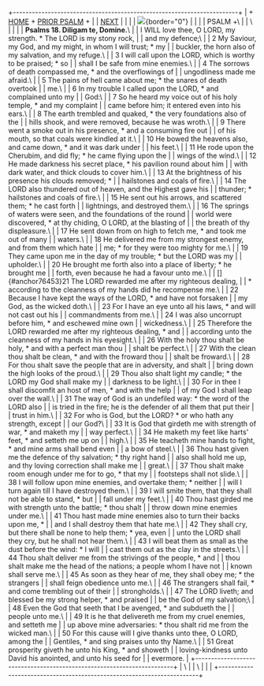 +-----------------------------------------------------------------------+
| \+ [HOME](../index.html) + [PRIOR PSALM](Ps17.html) +                 |
| [NEXT](Ps19.html)                                                     |
|                                                                       |
| ![](http://stats.superstats.com/b/ss/DAVIDMCMANNES/1){border="0"}     |
|                                                                       |
| PSALM +\                                                              |
| \                                                                     |
|                                                                       |
| **Psalms 18. Diligam te, Domine.**\                                   |
| I WILL love thee, O LORD, my strength. \* The LORD is my stony rock,  |
| and my defence;\                                                      |
| 2 My Saviour, my God, and my might, in whom I will trust; \* my       |
| buckler, the horn also of my salvation, and my refuge.\               |
| 3 I will call upon the LORD, which is worthy to be praised; \* so     |
| shall I be safe from mine enemies.\                                   |
| 4 The sorrows of death compassed me, \* and the overflowings of       |
| ungodliness made me afraid.\                                          |
| 5 The pains of hell came about me; \* the snares of death overtook    |
| me.\                                                                  |
| 6 In my trouble I called upon the LORD, \* and complained unto my     |
| God:\                                                                 |
| 7 So he heard my voice out of his holy temple, \* and my complaint    |
| came before him; it entered even into his ears.\                      |
| 8 The earth trembled and quaked, \* the very foundations also of the  |
| hills shook, and were removed, because he was wroth.\                 |
| 9 There went a smoke out in his presence, \* and a consuming fire out |
| of his mouth, so that coals were kindled at it.\                      |
| 10 He bowed the heavens also, and came down, \* and it was dark under |
| his feet.\                                                            |
| 11 He rode upon the Cherubim, and did fly; \* he came flying upon the |
| wings of the wind.\                                                   |
| 12 He made darkness his secret place, \* his pavilion round about him |
| with dark water, and thick clouds to cover him.\                      |
| 13 At the brightness of his presence his clouds removed; \*           |
| hailstones and coals of fire.\                                        |
| 14 The LORD also thundered out of heaven, and the Highest gave his    |
| thunder; \* hailstones and coals of fire.\                            |
| 15 He sent out his arrows, and scattered them; \* he cast forth       |
| lightnings, and destroyed them.\                                      |
| 16 The springs of waters were seen, and the foundations of the round  |
| world were discovered, \* at thy chiding, O LORD, at the blasting of  |
| the breath of thy displeasure.\                                       |
| 17 He sent down from on high to fetch me, \* and took me out of many  |
| waters.\                                                              |
| 18 He delivered me from my strongest enemy, and from them which hate  |
| me; \* for they were too mighty for me.\                              |
| 19 They came upon me in the day of my trouble; \* but the LORD was my |
| upholder.\                                                            |
| 20 He brought me forth also into a place of liberty; \* he brought me |
| forth, even because he had a favour unto me.\                         |
| []{#anchor76453}21 The LORD rewarded me after my righteous dealing,   |
| \* according to the cleanness of my hands did he recompense me.\      |
| 22 Because I have kept the ways of the LORD, \* and have not forsaken |
| my God, as the wicked doth.\                                          |
| 23 For I have an eye unto all his laws, \* and will not cast out his  |
| commandments from me.\                                                |
| 24 I was also uncorrupt before him, \* and eschewed mine own          |
| wickedness.\                                                          |
| 25 Therefore the LORD rewarded me after my righteous dealing, \* and  |
| according unto the cleanness of my hands in his eyesight.\            |
| 26 With the holy thou shalt be holy, \* and with a perfect man thou   |
| shalt be perfect.\                                                    |
| 27 With the clean thou shalt be clean, \* and with the froward thou   |
| shalt be froward.\                                                    |
| 28 For thou shalt save the people that are in adversity, and shalt    |
| bring down the high looks of the proud.\                              |
| 29 Thou also shalt light my candle; \* the LORD my God shall make my  |
| darkness to be light.\                                                |
| 30 For in thee I shall discomfit an host of men, \* and with the help |
| of my God I shall leap over the wall.\                                |
| 31 The way of God is an undefiled way: \* the word of the LORD also   |
| is tried in the fire; he is the defender of all them that put their   |
| trust in him.\                                                        |
| 32 For who is God, but the LORD? \* or who hath any strength, except  |
| our God?\                                                             |
| 33 It is God that girdeth me with strength of war, \* and maketh my   |
| way perfect.\                                                         |
| 34 He maketh my feet like harts\' feet, \* and setteth me up on       |
| high.\                                                                |
| 35 He teacheth mine hands to fight, \* and mine arms shall bend even  |
| a bow of steel.\                                                      |
| 36 Thou hast given me the defence of thy salvation; \* thy right hand |
| also shall hold me up, and thy loving correction shall make me        |
| great.\                                                               |
| 37 Thou shalt make room enough under me for to go, \* that my         |
| footsteps shall not slide.\                                           |
| 38 I will follow upon mine enemies, and overtake them; \* neither     |
| will I turn again till I have destroyed them.\                        |
| 39 I will smite them, that they shall not be able to stand, \* but    |
| fall under my feet.\                                                  |
| 40 Thou hast girded me with strength unto the battle; \* thou shalt   |
| throw down mine enemies under me.\                                    |
| 41 Thou hast made mine enemies also to turn their backs upon me, \*   |
| and I shall destroy them that hate me.\                               |
| 42 They shall cry, but there shall be none to help them; \* yea, even |
| unto the LORD shall they cry, but he shall not hear them.\            |
| 43 I will beat them as small as the dust before the wind: \* I will   |
| cast them out as the clay in the streets.\                            |
| 44 Thou shalt deliver me from the strivings of the people, \* and     |
| thou shalt make me the head of the nations; a people whom I have not  |
| known shall serve me.\                                                |
| 45 As soon as they hear of me, they shall obey me; \* the strangers   |
| shall feign obedience unto me.\                                       |
| 46 The strangers shall fail, \* and come trembling out of their       |
| strongholds.\                                                         |
| 47 The LORD liveth; and blessed be my strong helper, \* and praised   |
| be the God of my salvation;\                                          |
| 48 Even the God that seeth that I be avenged, \* and subdueth the     |
| people unto me.\                                                      |
| 49 It is he that delivereth me from my cruel enemies, and setteth me  |
| up above mine adversaries: \* thou shalt rid me from the wicked man.\ |
| 50 For this cause will I give thanks unto thee, O LORD, among the     |
| Gentiles, \* and sing praises unto thy Name.\                         |
| 51 Great prosperity giveth he unto his King, \* and showeth           |
| loving-kindness unto David his anointed, and unto his seed for        |
| evermore.                                                             |
+-----------------------------------------------------------------------+
| \                                                                     |
| \                                                                     |
| [](http://www.episcopalnet.org/DBS/DOR.html)                          |
+-----------------------------------------------------------------------+
